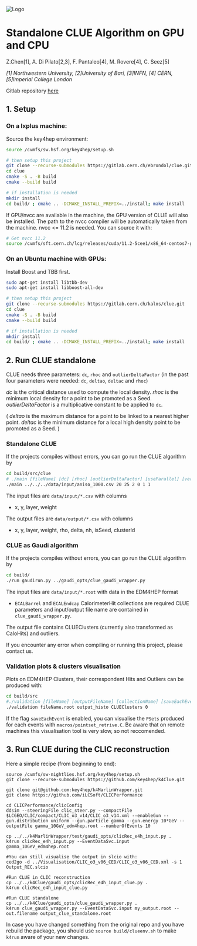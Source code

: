 ![Logo](plots/k4Clue_logo.png)

# Standalone CLUE Algorithm on GPU and CPU

Z.Chen[1], A. Di Pilato[2,3], F. Pantaleo[4], M. Rovere[4], C. Seez[5]

*[1] Northwestern University, [2]University of Bari, [3]INFN, [4] CERN, [5]Imperial College London*

Gitlab repository [here](https://gitlab.cern.ch/kalos/clue)

## 1. Setup

### On a lxplus machine:

Source the key4hep environment:
```bash
source /cvmfs/sw.hsf.org/key4hep/setup.sh

# then setup this project
git clone --recurse-submodules https://gitlab.cern.ch/ebrondol/clue.git
cd clue
cmake -S . -B build
cmake --build build

# if installation is needed
mkdir install
cd build/ ; cmake .. -DCMAKE_INSTALL_PREFIX=../install; make install
```
If GPU/nvcc are available in the machine, the GPU version of CLUE will also be installed.
The path to the nvcc compiler will be automatically taken from the machine. nvcc <= 11.2 is needed. You can source it with:

```sh
# Get nvcc 11.2
source /cvmfs/sft.cern.ch/lcg/releases/cuda/11.2-5cee1/x86_64-centos7-gcc8-opt/setup.sh
```

### On an Ubuntu machine with GPUs: 

Install Boost and TBB first.
```bash
sudo apt-get install libtbb-dev
sudo apt-get install libboost-all-dev

# then setup this project
git clone --recurse-submodules https://gitlab.cern.ch/kalos/clue.git
cd clue
cmake -S . -B build
cmake --build build

# if installation is needed
mkdir install
cd build/ ; cmake .. -DCMAKE_INSTALL_PREFIX=../install; make install
```

## 2. Run CLUE standalone
CLUE needs three parameters: `dc`, `rhoc` and `outlierDeltaFactor` (in the past four parameters were needed: `dc`, `deltao`, `deltac` and `rhoc`)

_dc_ is the critical distance used to compute the local density.
_rhoc_ is the minimum local density for a point to be promoted as a Seed.
_outlierDeltaFactor_ is  a multiplicative constant to be applied to `dc`.

( _deltao_ is the maximum distance for a point to be linked to a nearest higher
point.
 _deltac_ is the minimum distance for a local high density point to be promoted
as a Seed. )

### Standalone CLUE

If the projects compiles without errors, you can go run the CLUE algorithm by
```bash
cd build/src/clue
# ./main [fileName] [dc] [rhoc] [outlierDeltaFactor] [useParallel] [verbose]
./main ../../../data/input/aniso_1000.csv 20 25 2 0 1 1
```

The input files are `data/input/*.csv` with columns 
* x, y, layer, weight

The output files are `data/output/*.csv` with columns
* x, y, layer, weight, rho, delta, nh, isSeed, clusterId

### CLUE as Gaudi algorithm

If the projects compiles without errors, you can go run the CLUE algorithm by
```bash
cd build/
./run gaudirun.py ../gaudi_opts/clue_gaudi_wrapper.py
```

The input files are `data/input/*.root` with data in the EDM4HEP format 
* `ECALBarrel` and `ECALEndcap` CalorimeterHit collections are required
CLUE parameters and input/output file name are contained in `clue_gaudi_wrapper.py`.

The output file contains CLUEClusters (currently also transformed as CaloHits) and outliers.

If you encounter any error when compiling or running this project, please
contact us.

### Validation plots & clusters visualisation

Plots on EDM4HEP Clusters, their correspondent Hits and Outliers can be produced with:
```bash
cd build/src
#./validation [fileName] [outputFileName] [collectionName] [saveEachEvent]
./validation fileName.root output_histo CLUEClusters 0
```

If  the flag `saveEachEvent` is enabled, you can visualise the `PSets` produced for each events with `macros/pointset_retrive.C`. 
Be aware that on remote machines this visualisation tool is very slow, so not reccomended.

## 3. Run CLUE during the CLIC reconstruction

Here a simple recipe (from beginning to end):
```
source /cvmfs/sw-nightlies.hsf.org/key4hep/setup.sh
git clone --recurse-submodules https://github.com/key4hep/k4Clue.git

git clone git@github.com:key4hep/k4MarlinWrapper.git
git clone https://github.com/iLCSoft/CLICPerformance

cd CLICPerformance/clicConfig
ddsim --steeringFile clic_steer.py --compactFile $LCGEO/CLIC/compact/CLIC_o3_v14/CLIC_o3_v14.xml --enableGun --gun.distribution uniform --gun.particle gamma --gun.energy 10*GeV --outputFile gamma_10GeV_edm4hep.root --numberOfEvents 10

cp ../../k4MarlinWrapper/test/gaudi_opts/clicRec_e4h_input.py .
k4run clicRec_e4h_input.py --EventDataSvc.input gamma_10GeV_edm4hep.root

#You can still visualise the output in slcio with:
ced2go -d ../Visualisation/CLIC_o3_v06_CED/CLIC_o3_v06_CED.xml -s 1 Output_REC.slcio

#Run CLUE in CLIC reconstruction
cp ../../k4Clue/gaudi_opts/clicRec_e4h_input_clue.py .
k4run clicRec_e4h_input_clue.py

#Run CLUE standalone
cp ../../k4Clue/gaudi_opts/clue_gaudi_wrapper.py .
k4run clue_gaudi_wrapper.py --EventDataSvc.input my_output.root --out.filename output_clue_standalone.root
```

In case you have changed something from the original repo and you have rebuild the package, you should use `source build/clueenv.sh` to make `k4run` aware of your new changes.

